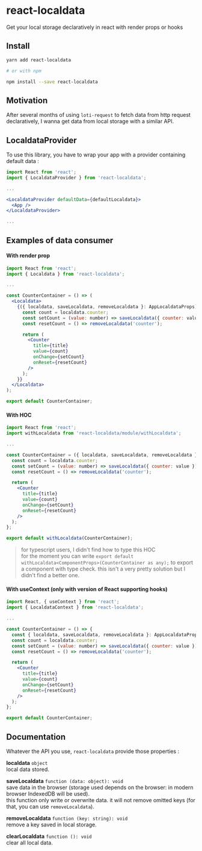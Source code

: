 # react-localdata
Get your local storage declaratively in react with render props or hooks

## Install

```bash
yarn add react-localdata

# or with npm

npm install --save react-localdata
```

## Motivation

After several months of using `loti-request` to fetch data from http request declaratively, I wanna get data from local storage with a similar API.

## LocaldataProvider
To use this library, you have to wrap your app with a provider containing default data :
```jsx
import React from 'react';
import { LocaldataProvider } from 'react-localdata';

...

<LocaldataProvider defaultData={defaultLocaldata}>
  <App />
</LocaldataProvider>

...
```

## Examples of data consumer



#### With render prop
```jsx
import React from 'react';
import { Localdata } from 'react-localdata';

...

const CounterContainer = () => (
  <Localdata>
    {({ localdata, saveLocaldata, removeLocaldata }: AppLocaldataProps) => {
      const count = localdata.counter;
      const setCount = (value: number) => saveLocaldata({ counter: value });
      const resetCount = () => removeLocaldata('counter');

      return (
        <Counter
          title={title}
          value={count}
          onChange={setCount}
          onReset={resetCount}
        />
      );
    }}
  </Localdata>
);

export default CounterContainer;
```

#### With HOC
```jsx
import React from 'react';
import withLocaldata from 'react-localdata/module/withLocaldata';

...

const CounterContainer = ({ localdata, saveLocaldata, removeLocaldata }) => {
  const count = localdata.counter;
  const setCount = (value: number) => saveLocaldata({ counter: value });
  const resetCount = () => removeLocaldata('counter');

  return (
    <Counter
      title={title}
      value={count}
      onChange={setCount}
      onReset={resetCount}
    />
  );
};

export default withLocaldata(CounterContainer);
```

> for typescript users, I didn't find how to type this HOC  
> for the moment you can write `export default withLocaldata<ComponentProps>(CounterContainer as any);` to export a component with type check.
> this isn't a very pretty solution but I didn't find a better one.

#### With useContext (only with version of React supporting hooks)
```jsx
import React, { useContext } from 'react';
import { LocaldataContext } from 'react-localdata';

...

const CounterContainer = () => {
  const { localdata, saveLocaldata, removeLocaldata }: AppLocaldataProps = useContext(LocaldataContext);
  const count = localdata.counter;
  const setCount = (value: number) => saveLocaldata({ counter: value });
  const resetCount = () => removeLocaldata('counter');

  return (
    <Counter
      title={title}
      value={count}
      onChange={setCount}
      onReset={resetCount}
    />
  );
};

export default CounterContainer;
```

## Documentation

Whatever the API you use, `react-localdata` provide those properties :

**localdata** `object`  
local data stored.

**saveLocaldata** `function (data: object): void`  
save data in the browser (storage used depends on the browser: in modern browser IndexedDB will be used).  
this function only write or overwrite data. it will not remove omitted keys (for that, you can use `removeLocaldata`).

**removeLocaldata** `function (key: string): void`  
remove a key saved in local storage.

**clearLocaldata** `function (): void`  
clear all local data.
